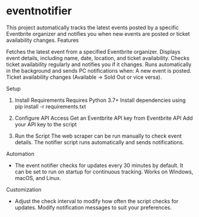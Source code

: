 # eventnotifier

This project automatically tracks the latest events posted by a specific Eventbrite organizer and notifies you when new events are posted or ticket availability changes.
Features

  Fetches the latest event from a specified Eventbrite organizer.
    Displays event details, including name, date, location, and ticket availability.
    Checks ticket availability regularly and notifies you if it changes.
    Runs automatically in the background and sends PC notifications when:
        A new event is posted.
        Ticket availability changes (Available → Sold Out or vice versa).

Setup

  1. Install Requirements
        Requires Python 3.7+
        Install dependencies using pip install -r requirements.txt

  2. Configure API Access
        Get an Eventbrite API key from Eventbrite API
        Add your API key to the script

  3. Run the Script
        The web scraper can be run manually to check event details.
        The notifier script runs automatically and sends notifications.

Automation

   - The event notifier checks for updates every 30 minutes by default.
    It can be set to run on startup for continuous tracking.
    Works on Windows, macOS, and Linux.

Customization
   -  Adjust the check interval to modify how often the script checks for updates.
    Modify notification messages to suit your preferences.
